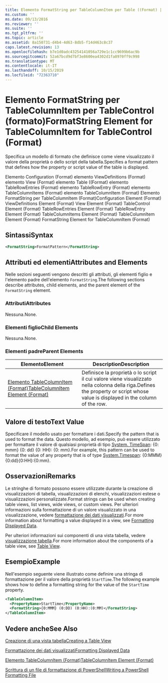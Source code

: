 ```yaml
---
title: Elemento FormatString per TableColumnItem per Table ((Format) | Microsoft Docs
ms.custom: ''
ms.date: 09/13/2016
ms.reviewer: ''
ms.suite: ''
ms.tgt_pltfrm: ''
ms.topic: article
ms.assetid: 8a150731-d4b4-4d63-8db5-f14d463c8c37
caps.latest.revision: 13
ms.openlocfilehash: b7e1d0adc43254141056a729e1c1cc9699b6ac9b
ms.sourcegitcommit: 52a67bcd9d7bf3e8600ea4302d1fa8970ff9c998
ms.translationtype: MT
ms.contentlocale: it-IT
ms.lasthandoff: 10/15/2019
ms.locfileid: "72363710"
---
```

# <a name="formatstring-element-for-tablecolumnitem-for-tablecontrol-format"></a><span data-ttu-id="54157-102">Elemento FormatString per TableColumnItem per TableControl (formato)</span><span class="sxs-lookup"><span data-stu-id="54157-102">FormatString Element for TableColumnItem for TableControl (Format)</span></span>

<span data-ttu-id="54157-103">Specifica un modello di formato che definisce come viene visualizzato il valore della proprietà o dello script della tabella.</span><span class="sxs-lookup"><span data-stu-id="54157-103">Specifies a format pattern that defines how the property or script value of the table is displayed.</span></span>

<span data-ttu-id="54157-104">Elemento Configuration (Format) elemento ViewDefinitions (Format) elemento View (Format) elemento Table ((Format) elemento TableRowEntries (Format) elemento TableRowEntry (Format) elemento TableColumnItems (Format) elemento TableColumnItem (Format) Elemento FormatString per TableColumnItem (Format)</span><span class="sxs-lookup"><span data-stu-id="54157-104">Configuration Element (Format) ViewDefinitions Element (Format) View Element (Format) TableControl Element (Format) TableRowEntries Element (Format) TableRowEntry Element (Format) TableColumnItems Element (Format) TableColumnItem Element (Format) FormatString Element for TableColumnItem (Format)</span></span>

## <a name="syntax"></a><span data-ttu-id="54157-105">Sintassi</span><span class="sxs-lookup"><span data-stu-id="54157-105">Syntax</span></span>

```xml
<FormatString>FormatPattern</FormatString>
```

## <a name="attributes-and-elements"></a><span data-ttu-id="54157-106">Attributi ed elementi</span><span class="sxs-lookup"><span data-stu-id="54157-106">Attributes and Elements</span></span>

<span data-ttu-id="54157-107">Nelle sezioni seguenti vengono descritti gli attributi, gli elementi figlio e l'elemento padre dell'elemento `FormatString`.</span><span class="sxs-lookup"><span data-stu-id="54157-107">The following sections describe attributes, child elements, and the parent element of the `FormatString` element.</span></span>

### <a name="attributes"></a><span data-ttu-id="54157-108">Attributi</span><span class="sxs-lookup"><span data-stu-id="54157-108">Attributes</span></span>

<span data-ttu-id="54157-109">Nessuna.</span><span class="sxs-lookup"><span data-stu-id="54157-109">None.</span></span>

### <a name="child-elements"></a><span data-ttu-id="54157-110">Elementi figlio</span><span class="sxs-lookup"><span data-stu-id="54157-110">Child Elements</span></span>

<span data-ttu-id="54157-111">Nessuna.</span><span class="sxs-lookup"><span data-stu-id="54157-111">None.</span></span>

### <a name="parent-elements"></a><span data-ttu-id="54157-112">Elementi padre</span><span class="sxs-lookup"><span data-stu-id="54157-112">Parent Elements</span></span>

|<span data-ttu-id="54157-113">Elemento</span><span class="sxs-lookup"><span data-stu-id="54157-113">Element</span></span>|<span data-ttu-id="54157-114">Description</span><span class="sxs-lookup"><span data-stu-id="54157-114">Description</span></span>|
|-------------|-----------------|
|[<span data-ttu-id="54157-115">Elemento TableColumnItem (Format)</span><span class="sxs-lookup"><span data-stu-id="54157-115">TableColumnItem Element (Format)</span></span>](./tablecolumnitem-element-for-tablecolumnitems-for-tablecontrol-format.md)|<span data-ttu-id="54157-116">Definisce la proprietà o lo script il cui valore viene visualizzato nella colonna della riga.</span><span class="sxs-lookup"><span data-stu-id="54157-116">Defines the property or script whose value is displayed in the column of the row.</span></span>|

## <a name="text-value"></a><span data-ttu-id="54157-117">Valore di testo</span><span class="sxs-lookup"><span data-stu-id="54157-117">Text Value</span></span>

<span data-ttu-id="54157-118">Specificare il modello usato per formattare i dati.</span><span class="sxs-lookup"><span data-stu-id="54157-118">Specify the pattern that is used to format the data.</span></span> <span data-ttu-id="54157-119">Questo modello, ad esempio, può essere utilizzato per formattare il valore di qualsiasi proprietà di tipo [System. TimeSpan](/dotnet/api/System.TimeSpan): {0: mmm} {0: dd} {0: HH}: {0: mm}.</span><span class="sxs-lookup"><span data-stu-id="54157-119">For example, this pattern can be used to format the value of any property that is of type [System.Timespan](/dotnet/api/System.TimeSpan): {0:MMM}{0:dd}{0:HH}:{0:mm}.</span></span>

## <a name="remarks"></a><span data-ttu-id="54157-120">Osservazioni</span><span class="sxs-lookup"><span data-stu-id="54157-120">Remarks</span></span>

<span data-ttu-id="54157-121">Le stringhe di formato possono essere utilizzate durante la creazione di visualizzazioni di tabella, visualizzazioni di elenchi, visualizzazioni estese o visualizzazioni personalizzate.</span><span class="sxs-lookup"><span data-stu-id="54157-121">Format strings can be used when creating table views, list views, wide views, or custom views.</span></span> <span data-ttu-id="54157-122">Per ulteriori informazioni sulla formattazione di un valore visualizzato in una visualizzazione, vedere [formattazione dei dati visualizzati](./formatting-displayed-data.md).</span><span class="sxs-lookup"><span data-stu-id="54157-122">For more information about formatting a value displayed in a view, see [Formatting Displayed Data](./formatting-displayed-data.md).</span></span>

<span data-ttu-id="54157-123">Per ulteriori informazioni sui componenti di una vista tabella, vedere [visualizzazione tabella](./creating-a-table-view.md).</span><span class="sxs-lookup"><span data-stu-id="54157-123">For more information about the components of a table view, see [Table View](./creating-a-table-view.md).</span></span>

## <a name="example"></a><span data-ttu-id="54157-124">Esempio</span><span class="sxs-lookup"><span data-stu-id="54157-124">Example</span></span>

<span data-ttu-id="54157-125">Nell'esempio seguente viene illustrato come definire una stringa di formattazione per il valore della proprietà `StartTime`.</span><span class="sxs-lookup"><span data-stu-id="54157-125">The following example shows how to define a formatting string for the value of the `StartTime` property.</span></span>

```xml
<TableColumnItem>
  <PropertyName>StartTime</PropertyName>
  <FormatString>{0:MMM} (0:DD) (0:HH):(0:MM)</FormatString>
</TableColumnItem>
```

## <a name="see-also"></a><span data-ttu-id="54157-126">Vedere anche</span><span class="sxs-lookup"><span data-stu-id="54157-126">See Also</span></span>

[<span data-ttu-id="54157-127">Creazione di una vista tabella</span><span class="sxs-lookup"><span data-stu-id="54157-127">Creating a Table View</span></span>](./creating-a-table-view.md)

[<span data-ttu-id="54157-128">Formattazione dei dati visualizzati</span><span class="sxs-lookup"><span data-stu-id="54157-128">Formatting Displayed Data</span></span>](./formatting-displayed-data.md)

[<span data-ttu-id="54157-129">Elemento TableColumnItem (Format)</span><span class="sxs-lookup"><span data-stu-id="54157-129">TableColumnItem Element (Format)</span></span>](./tablecolumnitem-element-for-tablecolumnitems-for-tablecontrol-format.md)

[<span data-ttu-id="54157-130">Scrittura di un file di formattazione di PowerShell</span><span class="sxs-lookup"><span data-stu-id="54157-130">Writing a PowerShell Formatting File</span></span>](./writing-a-powershell-formatting-file.md)
